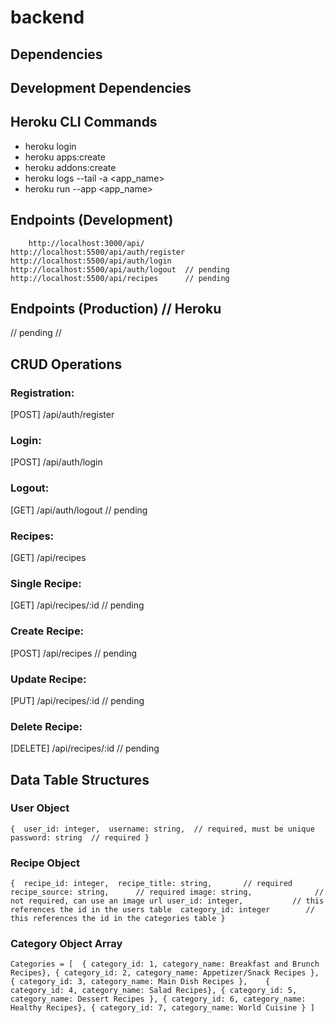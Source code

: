 # backend

## Dependencies

## Development Dependencies

## Heroku CLI Commands
* heroku login 
* heroku apps:create 
* heroku addons:create 
* heroku logs --tail -a <app_name> 
* heroku run --app <app_name>

## Endpoints (Development)
		http://localhost:3000/api/
  	http://localhost:5500/api/auth/register
  	http://localhost:5500/api/auth/login
  	http://localhost:5500/api/auth/logout  // pending
  	http://localhost:5500/api/recipes      // pending

## Endpoints (Production) // Heroku
// pending //

## CRUD Operations

### Registration: 
[POST] /api/auth/register

### Login: 
[POST] /api/auth/login

### Logout: 
[GET] /api/auth/logout      // pending

### Recipes: 
[GET] /api/recipes

### Single Recipe: 
[GET] /api/recipes/:id     // pending

### Create Recipe: 
[POST] /api/recipes        // pending

### Update Recipe: 
[PUT] /api/recipes/:id     // pending

### Delete Recipe: 
[DELETE] /api/recipes/:id  // pending

## Data Table Structures

### User Object  
  `{ 
    user_id: integer, 
    username: string,  // required, must be unique
    password: string  // required
	}`

### Recipe Object
  `{ 
    recipe_id: integer, 
    recipe_title: string,       // required
    recipe_source: string,      // required
    image: string,              // not required, can use an image url
    user_id: integer,           // this references the id in the users table 
    category_id: integer        // this references the id in the categories table
	}`

### Category Object Array
`Categories = [ 
	{ category_id: 1, category_name: Breakfast and Brunch Recipes},
	{ category_id: 2, category_name: Appetizer/Snack Recipes },
	{ category_id: 3, category_name: Main Dish Recipes },	
	{ category_id: 4, category_name: Salad Recipes},
	{ category_id: 5, category_name: Dessert Recipes },
	{ category_id: 6, category_name: Healthy Recipes},
	{ category_id: 7, category_name: World Cuisine }
]`
